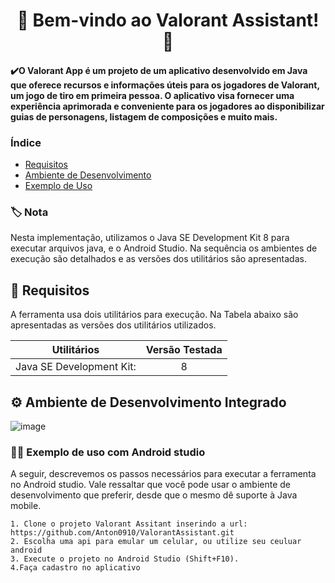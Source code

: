 

<h1 align="center"> 📌 Bem-vindo ao Valorant Assistant! 📌 </h1>

<h4 align="left"> ✔️O Valorant App é um projeto de um aplicativo desenvolvido em Java que oferece recursos e informações úteis para os jogadores de Valorant, um jogo de tiro em primeira pessoa. O aplicativo visa fornecer uma experiência aprimorada e conveniente para os jogadores ao disponibilizar guias de personagens, listagem de composições e muito mais. </h4>



### Índice
* [Requisitos](#requisitos)
* [Ambiente de Desenvolvimento](#ambiente-desenvolvimento)
* [Exemplo de Uso](#exemplo-de-uso)


<div id="nota"/>

### **🏷️ Nota** 
Nesta implementação, utilizamos o Java SE Development Kit 8 para executar arquivos java, e o Android Studio. Na sequência os ambientes de execução são detalhados e as versões dos utilitários são apresentadas.



<div id="requisitos"/>

## 📝 Requisitos

A ferramenta usa dois utilitários para execução. Na Tabela abaixo são apresentadas as versões dos utilitários utilizados.

|  Utilitários   |  Versão Testada     |
| :---:        |     :---:      |  
| Java SE Development Kit:   | 8 | 



<div id="ambiente-desenvolvimento"/>

## ⚙️ Ambiente de Desenvolvimento Integrado

![image](https://github.com/Anton0910/ValorantAssistant/assets/59815698/9494784e-764c-47dd-8e18-017c8352cdcb)




<div id="exemplo-de-uso"/>

### 👨‍💻 Exemplo de uso com Android studio
A seguir, descrevemos os passos necessários para executar a ferramenta no Android studio. Vale ressaltar que você pode usar o ambiente de desenvolvimento que preferir, desde que o mesmo dê suporte à Java mobile. 

```
1. Clone o projeto Valorant Assitant inserindo a url: https://github.com/Anton0910/ValorantAssistant.git
2. Escolha uma api para emular um celular, ou utilize seu ceuluar android
3. Execute o projeto no Android Studio (Shift+F10). 
4.Faça cadastro no aplicativo
```
